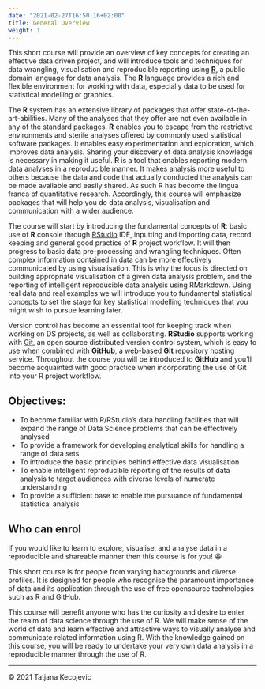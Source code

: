 ```yaml
---
date: "2021-02-27T16:50:16+02:00"
title: General Overview
weight: 1
---
```


This short course will provide an overview of key concepts for creating an effective data driven project, and will introduce tools and techniques for data wrangling, visualisation and reproducible reporting using [**R**](https://www.r-project.org), a public domain language for data analysis. The **R** language provides a rich and flexible environment for working with data, especially data to be used for statistical modelling or graphics.

The **R** system has an extensive library of packages that offer state-of-the-art-abilities. Many of the analyses that they offer are not even available in any of the standard packages. **R** enables you to escape from the restrictive environments and sterile analyses offered by commonly used statistical software packages. It enables easy experimentation and exploration, which improves data analysis. Sharing your discovery of data analysis knowledge is necessary in making it useful. **R** is a tool that enables reporting modern data analyses in a reproducible manner. It makes analysis more useful to others because the data and code that actually conducted the analysis can be made available and easily shared. As such R has become the lingua franca of quantitative research. Accordingly, this course will emphasize packages that will help you do data analysis, visualisation and communication with a wider audience.

The course will start by introducing the fundamental concepts of **R**: basic use of **R** console through [RStudio](https://rstudio.com) IDE, inputting and importing data, record keeping and general good practice of **R** project workflow. It will then progress to basic data pre-processing and wrangling techniques. Often complex information contained in data can be more effectively communicated by using visualisation. This is why the focus is directed on building appropriate visualisation of a given data analysis problem, and the reporting of intelligent reproducible data analysis using RMarkdown. Using real data and real examples we will introduce you to fundamental statistical concepts to set the stage for key statistical modelling techniques that you might wish to pursue learning later.  

Version control has become an essential tool for keeping track when working on DS projects, as well as collaborating. **RStudio** supports working with [Git](https://git-scm.com), an open source distributed version control system, which is easy to use when combined with [**GitHub**](https://github.com), a web-based **Git** repository hosting service. Throughout the course you will be introduced to **GitHub** and you’ll become acquainted with good practice when incorporating the use of Git into your R project workflow. 

## Objectives:

* To become familiar with R/RStudio’s data handling facilities that will expand the range of Data Science problems that can be effectively analysed
* To provide a framework for developing analytical skills for handling a range of data sets
* To introduce the basic principles behind effective data visualisation
* To enable intelligent reproducible reporting of the results of data analysis to target audiences with diverse levels of numerate understanding
* To provide a sufficient base to enable the pursuance of fundamental statistical analysis

## Who can enrol

If you would like to learn to explore, visualise, and analyse data in a reproducible and shareable manner then this course is for you! 😀

This short course is for people from varying backgrounds and diverse profiles. It is designed for people who recognise the paramount importance of data and its application through the use of free opensource technologies such as R and GitHub.    

This course will benefit anyone who has the curiosity and desire to enter the realm of data science through the use of R. We will make sense of the world of data and learn effective and attractive ways to visually analyse and communicate related information using R. With the knowledge gained on this course, you will be ready to undertake your very own data analysis in a reproducible manner through the use of R. 

-----------------------------
© 2021 Tatjana Kecojevic

